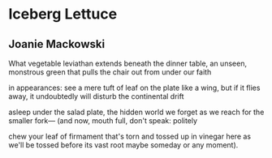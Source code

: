 # Iceberg Lettuce
## Joanie Mackowski
What vegetable leviathan
extends beneath the dinner table,
an unseen, monstrous green that pulls
the chair out from under our faith

in appearances: see a mere tuft
of leaf on the plate like a wing,
but if it flies away, it undoubtedly
will disturb the continental drift

asleep under the salad plate,
the hidden world we forget
as we reach for the smaller fork—
(and now, mouth full, don't speak: politely

chew your leaf of firmament
that's torn and tossed up in vinegar here as
we'll be tossed before its vast
root maybe someday or any moment).